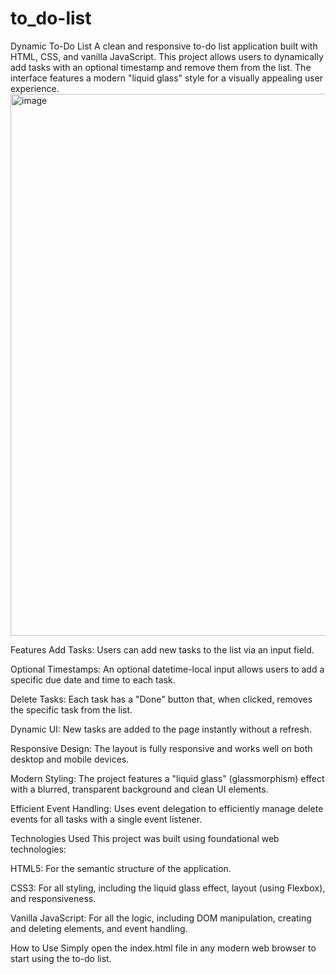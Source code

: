 # to_do-list
Dynamic To-Do List
A clean and responsive to-do list application built with HTML, CSS, and vanilla JavaScript. This project allows users to dynamically add tasks with an optional timestamp and remove them from the list. The interface features a modern "liquid glass" style for a visually appealing user experience.
<img width="1919" height="867" alt="image" src="https://github.com/user-attachments/assets/894740c0-65e8-4a90-bb26-384b1e888693" />


Features
Add Tasks: Users can add new tasks to the list via an input field.

Optional Timestamps: An optional datetime-local input allows users to add a specific due date and time to each task.

Delete Tasks: Each task has a "Done" button that, when clicked, removes the specific task from the list.

Dynamic UI: New tasks are added to the page instantly without a refresh.

Responsive Design: The layout is fully responsive and works well on both desktop and mobile devices.

Modern Styling: The project features a "liquid glass" (glassmorphism) effect with a blurred, transparent background and clean UI elements.

Efficient Event Handling: Uses event delegation to efficiently manage delete events for all tasks with a single event listener.

Technologies Used
This project was built using foundational web technologies:

HTML5: For the semantic structure of the application.

CSS3: For all styling, including the liquid glass effect, layout (using Flexbox), and responsiveness.

Vanilla JavaScript: For all the logic, including DOM manipulation, creating and deleting elements, and event handling.

How to Use
Simply open the index.html file in any modern web browser to start using the to-do list.
